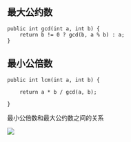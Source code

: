 ## 最大公约数

```
public int gcd(int a, int b) {
	return b != 0 ? gcd(b, a % b) : a;
}
```

## 最小公倍数

```
public int lcm(int a, int b) {

	return a * b / gcd(a, b);

}
```

最小公倍数和最大公约数之间的关系

![](Pasted%20image%2020221123102644.png)

